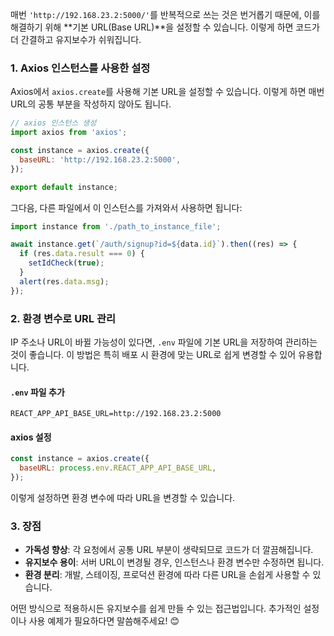 매번 `'http://192.168.23.2:5000/'`를 반복적으로 쓰는 것은 번거롭기 때문에, 이를 해결하기 위해 **기본 URL(Base URL)**을 설정할 수 있습니다. 이렇게 하면 코드가 더 간결하고 유지보수가 쉬워집니다.

### **1. Axios 인스턴스를 사용한 설정**
Axios에서 `axios.create`를 사용해 기본 URL을 설정할 수 있습니다. 이렇게 하면 매번 URL의 공통 부분을 작성하지 않아도 됩니다.

```javascript
// axios 인스턴스 생성
import axios from 'axios';

const instance = axios.create({
  baseURL: 'http://192.168.23.2:5000',
});

export default instance;
```

그다음, 다른 파일에서 이 인스턴스를 가져와서 사용하면 됩니다:

```javascript
import instance from './path_to_instance_file';

await instance.get(`/auth/signup?id=${data.id}`).then((res) => {
  if (res.data.result === 0) {
    setIdCheck(true);
  }
  alert(res.data.msg);
});
```

### **2. 환경 변수로 URL 관리**
IP 주소나 URL이 바뀔 가능성이 있다면, `.env` 파일에 기본 URL을 저장하여 관리하는 것이 좋습니다. 이 방법은 특히 배포 시 환경에 맞는 URL로 쉽게 변경할 수 있어 유용합니다.

#### `.env` 파일 추가
```
REACT_APP_API_BASE_URL=http://192.168.23.2:5000
```

#### axios 설정
```javascript
const instance = axios.create({
  baseURL: process.env.REACT_APP_API_BASE_URL,
});
```

이렇게 설정하면 환경 변수에 따라 URL을 변경할 수 있습니다.

### **3. 장점**
- **가독성 향상**: 각 요청에서 공통 URL 부분이 생략되므로 코드가 더 깔끔해집니다.
- **유지보수 용이**: 서버 URL이 변경될 경우, 인스턴스나 환경 변수만 수정하면 됩니다.
- **환경 분리**: 개발, 스테이징, 프로덕션 환경에 따라 다른 URL을 손쉽게 사용할 수 있습니다.

어떤 방식으로 적용하시든 유지보수를 쉽게 만들 수 있는 접근법입니다. 추가적인 설정이나 사용 예제가 필요하다면 말씀해주세요! 😊